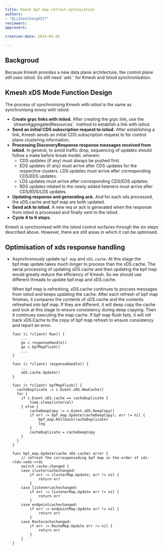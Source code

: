 ```yaml
---
title: Kmesh bpf map refresh optimization
authors:
- "@LiZhenCheng9527"
reviewers:
approvers:

creation-date: 2024-04-28

---
```


## Backgroud

Because Kmesh provides a new data plane architecture, the control plane still uses istiod. So still need `ads`` for Kmesh and Istiod synchronisation.

## Kmesh xDS Mode Function Design

The process of synchronising Kmesh with istiod is the same as synchronising envoy with istiod:

- **Create grpc links with istiod.**
  After creating the grpc link, use the `streamAggregatedResources`` method to establish a link with istiod.
- **Send an initial CDS subscription request to istiod.**
  After establishing a link, Kmesh sends an initial CDS subscription request to for control plane clustering information.
- **Processing DiscoveryResponse response messages received from istiod.**
  In general, to avoid traffic drop, sequencing of updates should follow a make before break model, wherein:
  - CDS updates (if any) must always be pushed first.
  - EDS updates (if any) must arrive after CDS updates for the respective clusters. LDS updates must arrive after corresponding CDS/EDS updates.
  - LDS updates must arrive after corresponding CDS/EDS updates.
  - RDS updates related to the newly added listeners must arrive after CDS/EDS/LDS updates.
- **Updating response and generating ack.**
  And for each xds processed, the xDS.cache and bpf map are both updated.
- **Send ack to istiod.**
  A new req or ack is generated when the response from istiod is processed and finally sent to the istiod.
- **Cycle 4 to 6 steps.**

Kmesh is synchronised with the istiod control surfaces through the six steps described above. However, there are still areas in which it can be optimised.

## Optimisation of xds response handling

- Asynchronously update `bpf map` and `xDS.cache`:
  At this stage the bpf.map update takes much longer to process than the xDS.cache.
  The serial processing of updating xDS.cache and then updating the bpf map would greatly reduce the efficiency of Kmesh.
  So we should use different threads to update bpf.map and xDS.cache.

  When bpf map is refreshing, xDS.cache continues to process messages from istiod and keeps updating the cache. After each refresh of bpf map finishes, it compares the contents of xDS.cache and the contents refreshed into bpf map. If they are different, it will deep copy the cache and lock at this stage to ensure consistency during deep copying. Then it continues executing the map cache. If bpf map flush fails, it will roll back xDS.Cache to the copy of bpf map refresh to ensure consistency and report an error.

  ```console
  func (c *client) Run() {
      ...
      go c.responseHandle()
      go c.bpfMapFlush()
      ...
  }

  func (c *client) responseHandle() {
      ...
      xDS.cache.Update()
  }

  func (c *client) bpfMapFlush() {
    cacheDuplicate := c.Event.xDS.NewCache()
    for {
      if c.Event.xDS.cache == cacheDuplicate {
          time.sleep(interval)
      } else {
          cacheDeepCopy := c.Event.xDS.DeepCopy()
          if err := bpf_map.Update(cacheDeepCopy); err != nil {
              bpf_map.Rollback(cacheDuplicate)
              log
          }
          cacheDuplicate = cacheDeepCopy
      }
    }
  }

  func bpt_map.Update(cache xDS.cache) error {
      // refresh the corresponseding bpf map in the order of cds->lds->eds->rds 
      switch cache.changed {
      case clustercachechanged:
          if err := clusterMap.Update; err != nil {
              return err
          }
      case listenercachechanged:
          if err := listenerMap.Update err != nil {
              return err
          }
      case endpointcachechanged:
          if err := endpointMap.Update err != nil {
              return err
          }
      case Routecachechanged:
          if err := RouteMap.Update err != nil {
              return err
          }
      }
  }
  ```
